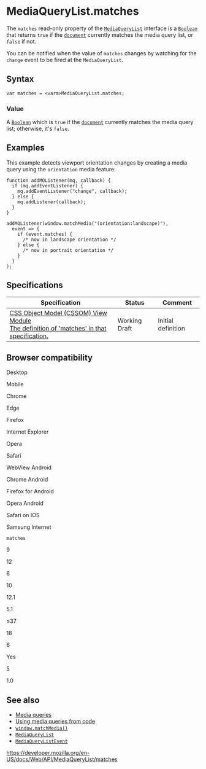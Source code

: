 # MediaQueryList.matches

The `matches` read-only property of the [`MediaQueryList`](../mediaquerylist) interface is a [`Boolean`](https://developer.mozilla.org/en-US/docs/Web/JavaScript/Reference/Global_Objects/Boolean) that returns `true` if the [`document`](../document) currently matches the media query list, or `false` if not.

You can be notified when the value of `matches` changes by watching for the <span class="page-not-created">`change`</span> event to be fired at the `MediaQueryList`.

## Syntax

    var matches = <varm>MediaQueryList.matches;

### Value

A [`Boolean`](https://developer.mozilla.org/en-US/docs/Web/JavaScript/Reference/Global_Objects/Boolean) which is `true` if the [`document`](../document) currently matches the media query list; otherwise, it's `false`.

## Examples

This example detects viewport orientation changes by creating a media query using the `orientation` media feature:

    function addMQListener(mq, callback) {
      if (mq.addEventListener) {
        mq.addEventListener("change", callback);
      } else {
        mq.addListener(callback);
      }
    }

    addMQListener(window.matchMedia("(orientation:landscape)"),
      event => {
        if (event.matches) {
          /* now in landscape orientation */
        } else {
          /* now in portrait orientation */
        }
      }
    );

## Specifications

<table><thead><tr class="header"><th>Specification</th><th>Status</th><th>Comment</th></tr></thead><tbody><tr class="odd"><td><a href="https://drafts.csswg.org/cssom-view/#dom-mediaquerylist-matches">CSS Object Model (CSSOM) View Module<br />
<span class="small">The definition of 'matches' in that specification.</span></a></td><td><span class="spec-wd">Working Draft</span></td><td>Initial definition</td></tr></tbody></table>

## Browser compatibility

Desktop

Mobile

Chrome

Edge

Firefox

Internet Explorer

Opera

Safari

WebView Android

Chrome Android

Firefox for Android

Opera Android

Safari on IOS

Samsung Internet

`matches`

9

12

6

10

12.1

5.1

≤37

18

6

Yes

5

1.0

## See also

- [Media queries](https://developer.mozilla.org/en-US/docs/Web/CSS/Media_Queries/Using_media_queries)
- [Using media queries from code](https://developer.mozilla.org/en-US/docs/Web/CSS/Media_Queries/Testing_media_queries)
- [`window.matchMedia()`](../window/matchmedia)
- [`MediaQueryList`](../mediaquerylist)
- [`MediaQueryListEvent`](../mediaquerylistevent)

<a href="https://developer.mozilla.org/en-US/docs/Web/API/MediaQueryList/matches" class="_attribution-link">https://developer.mozilla.org/en-US/docs/Web/API/MediaQueryList/matches</a>
